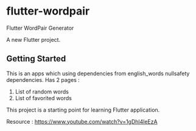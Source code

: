 # flutter-wordpair
Flutter WordPair Generator

A new Flutter project.

## Getting Started

This is an apps which using dependencies from english_words nullsafety dependencies.
Has 2 pages :
1. List of random words
2. List of favorited words

This project is a starting point for learning Flutter application.

Resource : https://www.youtube.com/watch?v=1gDhl4leEzA
